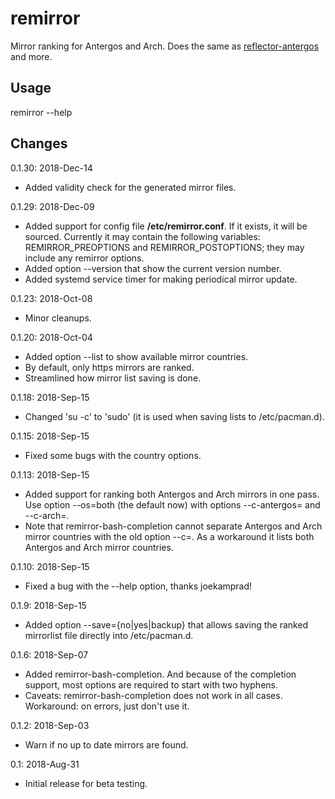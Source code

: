 # remirror
Mirror ranking for Antergos and Arch. Does the same as [reflector-antergos](https://github.com/manuel-192/antergos-reflector) and more.
## Usage
remirror --help
## Changes
0.1.30: 2018-Dec-14
- Added validity check for the generated mirror files.

0.1.29: 2018-Dec-09
- Added support for config file <b>/etc/remirror.conf</b>. If it exists, it will be sourced. Currently it may contain the following variables: REMIRROR_PREOPTIONS and REMIRROR_POSTOPTIONS; they may include any remirror options.
- Added option --version that show the current version number.
- Added systemd service timer for making periodical mirror update.

0.1.23: 2018-Oct-08
- Minor cleanups.

0.1.20: 2018-Oct-04
- Added option --list to show available mirror countries.
- By default, only https mirrors are ranked.
- Streamlined how mirror list saving is done.

0.1.18: 2018-Sep-15
- Changed 'su -c' to 'sudo' (it is used when saving lists to /etc/pacman.d).

0.1.15: 2018-Sep-15
- Fixed some bugs with the country options.

0.1.13: 2018-Sep-15
- Added support for ranking both Antergos and Arch mirrors in one pass. Use option --os=both (the default now) with options --c-antergos=<countries> and --c-arch=<countries>.
- Note that remirror-bash-completion cannot separate Antergos and Arch mirror countries with the old option --c=<countries>. As a workaround it lists both Antergos and Arch mirror countries.

0.1.10: 2018-Sep-15
- Fixed a bug with the --help option, thanks joekamprad!

0.1.9: 2018-Sep-15
- Added option --save={no|yes|backup} that allows saving the ranked mirrorlist file directly into /etc/pacman.d.

0.1.6: 2018-Sep-07
- Added remirror-bash-completion. And because of the completion support, most options are required to start with two hyphens.
- Caveats: remirror-bash-completion does not work in all cases. Workaround: on errors, just don't use it.

0.1.2: 2018-Sep-03
- Warn if no up to date mirrors are found.

0.1: 2018-Aug-31
- Initial release for beta testing.

